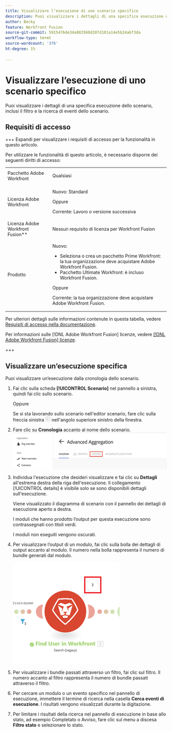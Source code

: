 ```yaml
---
title: Visualizzare l’esecuzione di uno scenario specifico
description: Puoi visualizzare i dettagli di una specifica esecuzione dello scenario, inclusi il filtro e la ricerca di eventi dello scenario.
author: Becky
feature: Workfront Fusion
source-git-commit: 5915476de34a883560d207d101a14e5b24abf3da
workflow-type: tm+mt
source-wordcount: '376'
ht-degree: 1%

---
```


# Visualizzare l’esecuzione di uno scenario specifico

Puoi visualizzare i dettagli di una specifica esecuzione dello scenario, inclusi il filtro e la ricerca di eventi dello scenario.

## Requisiti di accesso

+++ Espandi per visualizzare i requisiti di accesso per la funzionalità in questo articolo.

Per utilizzare le funzionalità di questo articolo, è necessario disporre dei seguenti diritti di accesso:

<table style="table-layout:auto">
 <col> 
 <col> 
 <tbody> 
  <tr> 
   <td role="rowheader">Pacchetto Adobe Workfront</td> 
   <td> <p>Qualsiasi</p> </td> 
  </tr> 
  <tr data-mc-conditions=""> 
   <td role="rowheader">Licenza Adobe Workfront</td> 
   <td> <p>Nuovo: Standard</p><p>Oppure</p><p>Corrente: Lavoro o versione successiva</p> </td> 
  </tr> 
  <tr> 
   <td role="rowheader">Licenza Adobe Workfront Fusion**</td> 
   <td>
   <p>Nessun requisito di licenza per Workfront Fusion</p>
   </td> 
  </tr> 
  <tr> 
   <td role="rowheader">Prodotto</td> 
   <td>
   <p>Nuovo:</p> <ul><li>Seleziona o crea un pacchetto Prime Workfront: la tua organizzazione deve acquistare Adobe Workfront Fusion.</li><li>Pacchetto Ultimate Workfront: è incluso Workfront Fusion.</li></ul>
   <p>Oppure</p>
   <p>Corrente: la tua organizzazione deve acquistare Adobe Workfront Fusion.</p>
   </td> 
  </tr>
 </tbody> 
</table>

Per ulteriori dettagli sulle informazioni contenute in questa tabella, vedere [Requisiti di accesso nella documentazione](/help/workfront-fusion/references/licenses-and-roles/access-level-requirements-in-documentation.md).

Per informazioni sulle [!DNL Adobe Workfront Fusion] licenze, vedere [[!DNL Adobe Workfront Fusion] licenze](/help/workfront-fusion/set-up-and-manage-workfront-fusion/licensing-operations-overview/license-automation-vs-integration.md).

+++

## Visualizzare un’esecuzione specifica

Puoi visualizzare un’esecuzione dalla cronologia dello scenario.


1. Fai clic sulla scheda **[!UICONTROL Scenario]** nel pannello a sinistra, quindi fai clic sullo scenario.

   Oppure

   Se si sta lavorando sullo scenario nell&#39;editor scenario, fare clic sulla freccia sinistra ![Esci dalla modifica](assets/exit-editing-arrow.png) nell&#39;angolo superiore sinistro della finestra.

1. Fare clic su **Cronologia** accanto al nome dello scenario.
   ![scheda cronologia](assets/history-tab.png)


1. Individua l&#39;esecuzione che desideri visualizzare e fai clic su **Dettagli** all&#39;estrema destra della riga dell&#39;esecuzione. Il collegamento [!UICONTROL details] è visibile solo se sono disponibili dettagli sull&#39;esecuzione.

   Viene visualizzato il diagramma di scenario con il pannello dei dettagli di esecuzione aperto a destra.

   I moduli che hanno prodotto l’output per questa esecuzione sono contrassegnati con titoli verdi.

   I moduli non eseguiti vengono oscurati.

1. Per visualizzare l’output di un modulo, fai clic sulla bolla dei dettagli di output accanto al modulo. Il numero nella bolla rappresenta il numero di bundle generati dal modulo.

   ![Bolla di output vicino a un modulo](assets/output-bubble.png)

1. Per visualizzare i bundle passati attraverso un filtro, fai clic sul filtro. Il numero accanto al filtro rappresenta il numero di bundle passati attraverso il filtro.
1. Per cercare un modulo o un evento specifico nel pannello di esecuzione, immettere il termine di ricerca nella casella **Cerca eventi di esecuzione**. I risultati vengono visualizzati durante la digitazione.
1. Per limitare i risultati della ricerca nel pannello di esecuzione in base allo stato, ad esempio Completato o Avviso, fare clic sul menu a discesa **Filtro stato** e selezionare lo stato.
